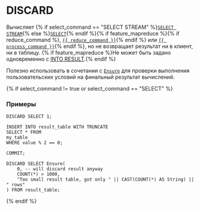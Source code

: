 
# DISCARD

Вычисляет {% if select_command == "SELECT STREAM" %}[`SELECT STREAM`](select_stream.md){% else %}[`SELECT`](select/index.md){% endif %}{% if feature_mapreduce %}{% if reduce_command %}, [`{{ reduce_command }}`](reduce.md){% endif %}  или [`{{ process_command }}`](process.md){% endif %}, но не возвращает результат ни в клиент, ни в таблицу. {% if feature_mapreduce %}Не может быть задано одновременно с [INTO RESULT](into_result.md).{% endif %}

Полезно использовать в сочетании с [`Ensure`](../builtins/basic.md#ensure) для проверки выполнения пользовательских условий на финальный результат вычислений.

{% if select_command != true or select_command == "SELECT" %}

### Примеры

```yql
DISCARD SELECT 1;
```

```yql
INSERT INTO result_table WITH TRUNCATE
SELECT * FROM
my_table
WHERE value % 2 == 0;

COMMIT;

DISCARD SELECT Ensure(
    0, -- will discard result anyway
    COUNT(*) > 1000,
    "Too small result table, got only " || CAST(COUNT(*) AS String) || " rows"
) FROM result_table;

```

{% endif %}
